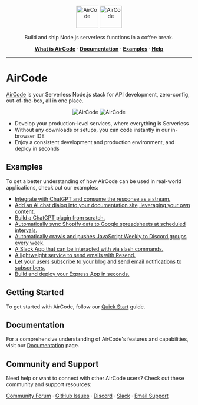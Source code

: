 <p align="center">
  <img src="https://user-images.githubusercontent.com/1651946/226529633-6a40a134-c783-42d0-8626-ba8a6e51f96e.png#gh-light-mode-only" height="60" style="max-width: 100%" alt="AirCode" />
  <img src="https://user-images.githubusercontent.com/1651946/226529630-9c331df6-b8c2-4429-be02-2a198bfe5ed3.png#gh-dark-mode-only" height="60" style="max-width: 100%" alt="AirCode" />
</p>

<p align="center">Build and ship Node.js serverless functions in a coffee break.</p>

<p align="center">
  <a href="https://aircode.io"><strong>What is AirCode</strong></a> ·
  <a href="https://docs.aircode.io"><strong>Documentation</strong></a> ·
  <a href="./examples/"><strong>Examples</strong></a> ·
  <a href="https://docs.aircode.io/help"><strong>Help</strong></a>
</p>

---

# AirCode

[AirCode](https://aircode.io) is your Serverless Node.js stack for API development, zero-config, out-of-the-box, all in one place.

<p align="center">
  <img src="https://user-images.githubusercontent.com/558368/226536572-894eae82-d0fb-4cef-8767-dd25d6142b47.png#gh-light-mode-only" style="max-width: 100%" alt="AirCode" />
  <img src="https://user-images.githubusercontent.com/558368/226536599-e2537311-a773-45eb-bbf3-850cb21ecc98.png#gh-dark-mode-only" style="max-width: 100%" alt="AirCode" />
</p>

- Develop your production-level services, where everything is Serverless
- Without any downloads or setups, you can code instantly in our in-browser IDE
- Enjoy a consistent development and production environment, and deploy in seconds

## Examples

To get a better understanding of how AirCode can be used in real-world applications, check out our examples:

- [Integrate with ChatGPT and consume the response as a stream.](https://github.com/AirCodeLabs/aircode/tree/main/examples/chatgpt-stream)
- [Add an AI chat dialog into your documentation site, leveraging your own content.](https://github.com/AirCodeLabs/documate)
- [Build a ChatGPT plugin from scratch.](https://github.com/AirCodeLabs/aircode/tree/main/examples/chatgpt-plugin)
- [Automatically sync Shopify data to Google spreadsheets at scheduled intervals.](https://github.com/AirCodeLabs/aircode/tree/main/examples/shopify-to-google-spreadsheets)
- [Automatically crawls and pushes JavaScript Weekly to Discord groups every week.](https://github.com/AirCodeLabs/aircode/tree/main/examples/discord-javascript-weekly)
- [A Slack App that can be interacted with via slash commands.](https://github.com/AirCodeLabs/aircode/tree/main/examples/simple-command-line-slack-bot)
- [A lightweight service to send emails with Resend.](https://github.com/AirCodeLabs/aircode/tree/main/examples/resend)
- [Let your users subscribe to your blog and send email notifications to subscribers.](https://github.com/AirCodeLabs/aircode/tree/main/examples/blog-subscription-and-pushing)
- [Build and deploy your Express App in seconds.](https://github.com/AirCodeLabs/aircode/tree/main/examples/express-markdown)

## Getting Started

To get started with AirCode, follow our [Quick Start](https://docs.aircode.io/getting-started/) guide.

## Documentation

For a comprehensive understanding of AirCode's features and capabilities, visit our [Documentation](https://docs.aircode.io) page.

## Community and Support

Need help or want to connect with other AirCode users? Check out these community and support resources:

[Community Forum](https://github.com/AirCodeLabs/aircode/discussions) · 
[GitHub Issues](https://github.com/aircodelabs/aircode/issues) · 
[Discord](https://discord.com/invite/XrMVdYdEuY) · 
[Slack](https://join.slack.com/t/aircodecommunity/shared_invite/zt-1zve3siau-c6Y7DvLRJ3RtZVnaXJWX3A) · 
[Email Support](https://docs.aircode.io/help)


